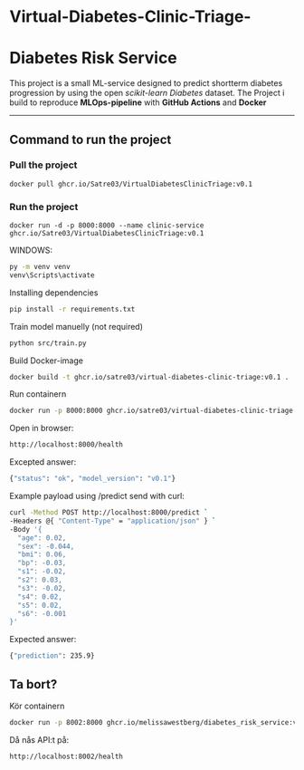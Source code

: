 ﻿# Virtual-Diabetes-Clinic-Triage-

# Diabetes Risk Service

This project is a small ML-service designed to predict shortterm diabetes progression by using the open *scikit-learn Diabetes* dataset. 
The Project i build to reproduce **MLOps-pipeline** with **GitHub Actions** and **Docker**

---

## Command to run the project

### Pull the project
```
docker pull ghcr.io/Satre03/VirtualDiabetesClinicTriage:v0.1
```

### Run the project
```
docker run -d -p 8000:8000 --name clinic-service ghcr.io/Satre03/VirtualDiabetesClinicTriage:v0.1
```

WINDOWS:
``` bash
py -m venv venv
venv\Scripts\activate
```
Installing dependencies

```bash
pip install -r requirements.txt
```
Train model manuelly (not required)
```bash
python src/train.py
```
Build Docker-image
```bash
docker build -t ghcr.io/satre03/virtual-diabetes-clinic-triage:v0.1 .
```
Run containern
```bash
docker run -p 8000:8000 ghcr.io/satre03/virtual-diabetes-clinic-triage:v0.1
```
Open in browser:
```bash
http://localhost:8000/health
```
Excepted answer:
```bash
{"status": "ok", "model_version": "v0.1"}
```
Example payload using /predict
send with curl:
```bash
curl -Method POST http://localhost:8000/predict `
-Headers @{ "Content-Type" = "application/json" } `
-Body '{
  "age": 0.02,
  "sex": -0.044,
  "bmi": 0.06,
  "bp": -0.03,
  "s1": -0.02,
  "s2": 0.03,
  "s3": -0.02,
  "s4": 0.02,
  "s5": 0.02,
  "s6": -0.001
}'
```
Expected answer:
```bash
{"prediction": 235.9}
```

## Ta bort?
Kör containern
```bash
docker run -p 8002:8000 ghcr.io/melissawestberg/diabetes_risk_service:v0.3
```
Då nås API:t på:
```bash
http://localhost:8002/health
```






